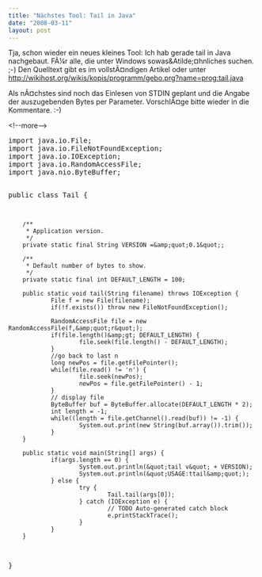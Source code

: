 ```yaml
---
title: "Nächstes Tool: Tail in Java"
date: "2008-03-11"
layout: post
---
```

Tja, schon wieder ein neues kleines Tool: Ich hab gerade tail in Java nachgebaut. F&Atilde;&frac14;r alle, die unter Windows sowas&amp;Atilde;&curren;hnliches suchen. ;-) Den Quelltext gibt es im vollst&Atilde;&curren;ndigen Artikel oder unter <a href="http://wikihost.org/wikis/kopis/programm/gebo.prg?name=prog:tail.java">http://wikihost.org/wikis/kopis/programm/gebo.prg?name=prog:tail.java</a>

Als n&Atilde;&curren;chstes sind noch das Einlesen von STDIN geplant und die Angabe der auszugebenden Bytes per Parameter. Vorschl&Atilde;&curren;ge bitte wieder in die Kommentare. :-)

&lt;!--more-->

<code></code>
<div class="CodeRay">
  <div class="code"><pre>import java.io.File;
import java.io.FileNotFoundException;
import java.io.IOException;
import java.io.RandomAccessFile;
import java.nio.ByteBuffer;

public class Tail {

        /**
         * Application version.
         */
        private static final String VERSION =&amp;quot;0.1&quot;;

        /**
         * Default number of bytes to show.
         */
        private static final int DEFAULT_LENGTH = 100;

        public static void tail(String filename) throws IOException {
                File f = new File(filename);
                if(!f.exists()) throw new FileNotFoundException();

                RandomAccessFile file = new RandomAccessFile(f,&amp;quot;r&quot;);
                if(file.length()&amp;gt; DEFAULT_LENGTH) {
                        file.seek(file.length() - DEFAULT_LENGTH);
                }
                //go back to last n
                long newPos = file.getFilePointer();
                while(file.read() != 'n') {
                        file.seek(newPos);
                        newPos = file.getFilePointer() - 1;
                }
                // display file
                ByteBuffer buf = ByteBuffer.allocate(DEFAULT_LENGTH * 2);
                int length = -1;
                while((length = file.getChannel().read(buf)) != -1) {
                        System.out.print(new String(buf.array()).trim());
                }
        }

        public static void main(String[] args) {
                if(args.length == 0) {
                        System.out.println(&quot;tail v&quot; + VERSION);
                        System.out.println(&quot;USAGE:ttail&amp;quot;);
                } else {
                        try {
                                Tail.tail(args[0]);
                        } catch (IOException e) {
                                // TODO Auto-generated catch block
                                e.printStackTrace();
                        }
                }
        }

}</pre></div>
</div>
